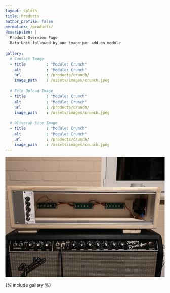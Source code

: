 ```yaml
---
layout: splash
title: Products
author_profile: false
permalink: /products/
description: |
  Product Overview Page
  Main Unit followed by one image per add-on module

gallery:
  # Contact Image
  - title         : "Module: Crunch"
    alt           : "Module: Crunch"
    url           : /products/crunch/
    image_path    : /assets/images/crunch.jpeg

  # File Upload Image
  - title         : "Module: Crunch"
    alt           : "Module: Crunch"
    url           : /products/crunch/
    image_path    : /assets/images/crunch.jpeg

  # Oliverah Site Image
  - title         : "Module: Crunch"
    alt           : "Module: Crunch"
    url           : /products/crunch/
    image_path    : /assets/images/crunch.jpeg
---
```


[![Splash][]](/products)

{% include gallery %}

[Splash]: /assets/images/splash.jpg
